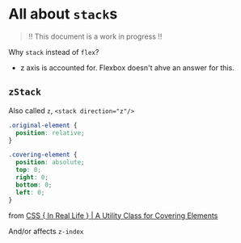 # All about `stack`s

> !! This document is a work in progress !!

Why `stack` instead of `flex`?

- z axis is accounted for. Flexbox doesn't ahve an answer for this.

## `zStack`

Also called `z`, `<stack direction="z"/>`

```css
.original-element {
  position: relative;
}

.covering-element {
  position: absolute;
  top: 0;
  right: 0;
  bottom: 0;
  left: 0;
}
```

from [CSS \{ In Real Life \} \| A Utility Class for Covering Elements](https://css-irl.info/a-utility-class-for-covering-elements/)

And/or affects `z-index`
